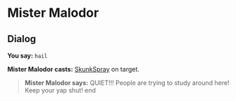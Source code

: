 # Mister Malodor


## Dialog

**You say:** `hail`



**Mister Malodor casts:** [SkunkSpray](/spell/906) on target.


>**Mister Malodor says:** QUIET!!! People are trying to study around here! Keep your yap shut!
end
